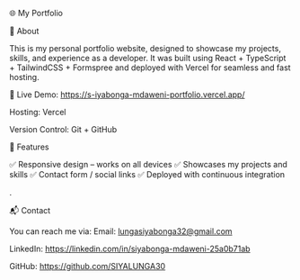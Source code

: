 🌐 My Portfolio

📖 About

This is my personal portfolio website, designed to showcase my projects, skills, and experience as a developer. It was built using React + TypeScript + TailwindCSS + Formspree and deployed with Vercel for seamless and fast hosting.

🔗 Live Demo: https://s-iyabonga-mdaweni-portfolio.vercel.app/

Hosting: Vercel

Version Control: Git + GitHub

🚀 Features

✅ Responsive design – works on all devices
✅ Showcases my projects and skills
✅ Contact form / social links
✅ Deployed with continuous integration

.

📬 Contact

You can reach me via:
Email: lungasiyabonga32@gmail.com

LinkedIn: https://linkedin.com/in/siyabonga-mdaweni-25a0b71ab

GitHub: https://github.com/SIYALUNGA30
